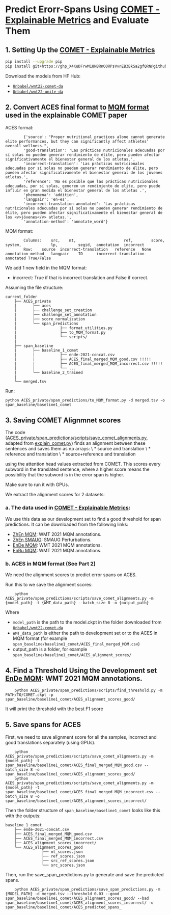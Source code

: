 # Predict Erorr-Spans Using [COMET - Explainable Metrics](https://arxiv.org/pdf/2305.11806.pdf) and Evaluate Them

## 1. Setting Up the [COMET - Explainable Metrics](https://arxiv.org/pdf/2305.11806.pdf)
```bash
pip install --upgrade pip 
pip install git+https://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@github.com/Unbabel/COMET.git@explainable-metrics
```

Download the models from HF Hub:
- [`Unbabel/wmt22-comet-da`](https://huggingface.co/Unbabel/wmt22-comet-da)
- [`Unbabel/wmt22-unite-da`](https://huggingface.co/Unbabel/wmt22-unite-da)

## 2. Convert ACES final format to [MQM format](https://github.com/Unbabel/COMET/tree/explainable-metrics) used in the explainable COMET paper

ACES format:
```
        {'source': "Proper nutritional practices alone cannot generate elite performances, but they can significantly affect athletes' overall wellness.",
        'good-translation': 'Las prácticas nutricionales adecuadas por sí solas no pueden generar rendimiento de élite, pero pueden afectar significativamente el bienestar general de los atletas.',
        'incorrect-translation': 'Las prácticas nutricionales adecuadas por sí solas no pueden generar rendimiento de élite, pero pueden afectar significativamente el bienestar general de los jóvenes atletas.',
        'reference': 'No es posible que las prácticas nutricionales adecuadas, por sí solas, generen un rendimiento de elite, pero puede influir en gran medida el bienestar general de los atletas .',
        'phenomena': 'addition',
        'langpair': 'en-es',
        'incorrect-translation-annotated': 'Las prácticas nutricionales adecuadas por sí solas no pueden generar rendimiento de élite, pero pueden afectar significativamente el bienestar general de los <v>jóvenes</v> atletas.',
        'annotation-method': 'annotate_word'}
```

MQM format:
```
        Columns:    src,    mt,                     ref,        score,  system,             lp,         segid,  annotation  incorrect
        Row:    source  incorrect-translation   reference   None    annotation-method   langpair    ID      incorrect-translation-annotated True/False
```
We add 1 new field in the MQM format: 
* incorrect: True if that is incorrect translation and False if correct.

Assuming the file structure:
```
current_folder
    ├── ACES_private
    |       ├── aces
    |       ├── challenge_set_creation
    |       ├── challenge_set_annotation
    |       ├── score_normalization
    |       └── span_predictions
    |                   ├── format_utilities.py
    |                   ├── to_MQM_format.py
    |                   └── scripts/
    |
    ├── span_baseline
    |       ├── baseline_1_comet
    |       |           ├── ende-2021-concat.csv
    |       |           ├── ACES_final_merged_MQM_good.csv !!!!!
    |       |           ├── ACES_final_merged_MQM_incorrect.csv !!!!!
    |       |           └── ...
    |       └── baseline_2_trained
    |
    └── merged.tsv
```

Run:

    python ACES_private/span_predictions/to_MQM_format.py -d merged.tsv -o span_baseline/baseline1_comet

## 3. Saving COMET Alignmnet scores

The code ([ACES_private/span_predictions/scripts/save_comet_alignments.py](https://github.com/arnisafazla/ACES_private/blob/master/span_predictions/scripts/save_COMET_alignments.py), adapted from [explain_comet.py](https://github.com/Unbabel/COMET/blob/explainable-metrics/explainable-metrics/explain_comet.py)) finds an alignment between these sentences and saves them as np arrays: \\
    * source and translation \\
    * reference and translation \\
    * source+reference and translation
    
using the attention head values extracted from COMET. This scores every subword in the translated sentence, where a higher score means the possibility that the subword is in the error span is higher.

Make sure to run it with GPUs.

We extract the alignment scores for 2 datasets: 

### a. The data used in [COMET - Explainable Metrics](https://arxiv.org/pdf/2305.11806.pdf):
We use this data as our development set to find a good threshold for span predictions. It can be downloaded from the following links:
- [ZhEn MQM](https://unbabel-experimental-data-sets.s3.eu-west-1.amazonaws.com/acl2023/zhen-2021-concat.csv): WMT 2021 MQM annotations.
- [ZhEn SMAUG](https://unbabel-experimental-data-sets.s3.eu-west-1.amazonaws.com/acl2023/zhen-smaug.csv): SMAUG Perturbations.
- [EnDe MQM](https://unbabel-experimental-data-sets.s3.eu-west-1.amazonaws.com/acl2023/ende-2021-concat.csv): WMT 2021 MQM annotations.
- [EnRu MQM](https://unbabel-experimental-data-sets.s3.eu-west-1.amazonaws.com/acl2023/enru-2021-concat.csv): WMT 2021 MQM annotations.

### b. ACES in MQM format (See Part 2)
We need the alignment scores to predict error spans on ACES.

Run this to we save the alignment scores: 

        python ACES_private/span_predictions/scripts/save_comet_alignments.py -m {model_path} -t {WMT_data_path} --batch_size 8 -o {output_path}

Where 
* ```model_path``` is the path to the model.ckpt in the folder downloaded from [`Unbabel/wmt22-comet-da`](https://huggingface.co/Unbabel/wmt22-comet-da)
* ```WMT_data_path``` is either the path to development set or to the ACES in MQM format (for example ```span_baseline/baseline1_comet/ACES_final_merged_MQM.csv```)
* output_path is a folder, for example ```span_baseline/baseline1_comet/ACES_alignment_scores/```

## 4. Find a Threshold Using the Development set [EnDe MQM](https://unbabel-experimental-data-sets.s3.eu-west-1.amazonaws.com/acl2023/ende-2021-concat.csv): WMT 2021 MQM annotations.

        python ACES_private/span_predictions/scripts/find_threshold.py -m PATH/TO/COMET.ckpt -p span_baseline/baseline1_comet/ACES_alignment_scores_good/

It will print the threshold with the best F1 score

## 5. Save spans for ACES
First, we need to save alignment score for all the samples, incorrect and good translations separately (using GPUs).

        python ACES_private/span_predictions/scripts/save_comet_alignments.py -m {model_path} -t span_baseline/baseline1_comet/ACES_final_merged_MQM_good.csv --batch_size 8 -o span_baseline/baseline1_comet/ACES_alignment_scores_good/
        python ACES_private/span_predictions/scripts/save_comet_alignments.py -m {model_path} -t span_baseline/baseline1_comet/ACES_final_merged_MQM_incorrect.csv --batch_size 8 -o span_baseline/baseline1_comet/ACES_alignment_scores_incorrect/

Then the folder structure of ```span_baseline/baseline1_comet``` looks like this with the outputs:

```
baseline_1_comet
    ├── ende-2021-concat.csv
    ├── ACES_final_merged_MQM_good.csv
    ├── ACES_final_merged_MQM_incorrect.csv
    ├── ACES_alignment_scores_incorrect/
    └── ACES_alignment_scores_good
                ├── mt_scores.json
                ├── ref_scores.json
                ├── src_ref_scores.json
                └── src_scores.json
```

Then, run the save_span_predictions.py to generate and save the predicted spans.

        python ACES_private/span_predictions/save_span_predictions.py -m {MODEL_PATH} -d merged.tsv --threshold 0.03 --good span_baseline/baseline1_comet/ACES_alignment_scores_good/ --bad span_baseline/baseline1_comet/ACES_alignment_scores_incorrect/ -o span_baseline/baseline1_comet/ACES_predicted_spans_